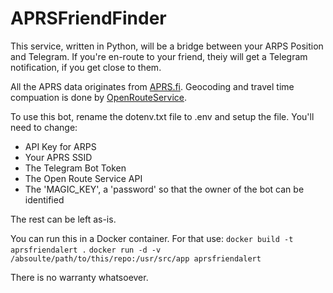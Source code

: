# APRSFriendFinder

This service, written in Python, will be a bridge between your ARPS Position and Telegram. 
If you're en-route to your friend, theiy will get a Telegram notification, if you get close to them. 

All the APRS data originates from [APRS.fi](https://aprs.fi/).
Geocoding and travel time compuation is done by [OpenRouteService](https://openrouteservice.org/). 

To use this bot, rename the dotenv.txt file to .env and setup the file. You'll need to change:
 - API Key for ARPS
 - Your APRS SSID 
 - The Telegram Bot Token
 - The Open Route Service API 
 - The 'MAGIC_KEY', a 'password' so that the owner of the bot can be identified

The rest can be left as-is.

You can run this in a Docker container. For that use:
`docker build -t aprsfriendalert .`
`docker run -d -v /absoulte/path/to/this/repo:/usr/src/app aprsfriendalert`

There is no warranty whatsoever.